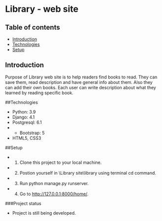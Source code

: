 # Library - web site
## Table of contents
* [Introduction](#introduction)
* [Technologies](#technologies)
* [Setup](#setup)

## Introduction
Purpose of Library web site is to help readers find books to read. They can save them, read description and have general info about them. 
Also they can add their own books. Each user can write description about what they learned by reading specific book.

##Technologies
* Python: 3.9
* Django: 4.1
* Postgresql: 6.1
* * Bootstrap: 5
* HTML5, CSS3

##Setup
* 1. Clone this project to your local machine.
* 2. Postion yourself in \Library site\library using terminal cd command.
* 3. Run python manage.py runserver.
* 4. Go to http://127.0.0.1:8000/home/.

###Project status
* Project is still being developed.
